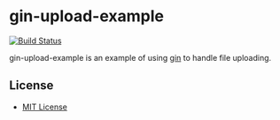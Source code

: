 # gin-upload-example

[![Build Status](https://travis-ci.org/northbright/gin-upload-example.svg?branch=master)](https://travis-ci.org/northbright/gin-upload-example)

gin-upload-example is an example of using [gin](https://github.com/gin-gonic/) to handle file uploading.

## License
* [MIT License](./LICENSE)
